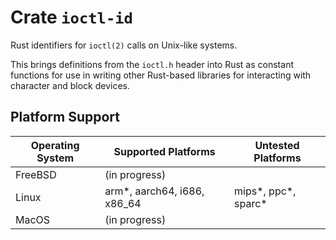 # Crate `ioctl-id`
Rust identifiers for `ioctl(2)` calls on Unix-like systems.

This brings definitions from the `ioctl.h` header into Rust as constant functions for use in
writing other Rust-based libraries for interacting with character and block devices.

## Platform Support

| Operating System  | Supported Platforms         | Untested Platforms      |
| ----------------- | --------------------------- | ----------------------- |
| FreeBSD           | (in progress)               |                         |
| Linux             | arm*, aarch64, i686, x86_64 | mips*, ppc*, sparc*     |
| MacOS             | (in progress)               |                         |
